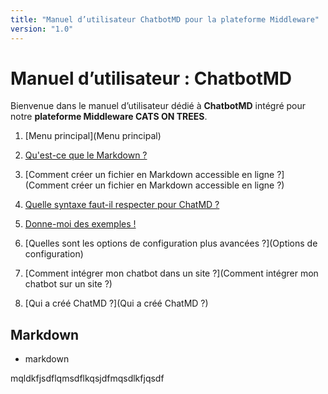 ```yaml
---
title: "Manuel d’utilisateur ChatbotMD pour la plateforme Middleware"
version: "1.0"
---
```


# Manuel d’utilisateur : ChatbotMD

Bienvenue dans le manuel d’utilisateur dédié à **ChatbotMD** intégré pour notre **plateforme Middleware CATS ON TREES**.  

1. [Menu principal](Menu principal)


1. [Qu'est-ce que le Markdown ?](Markdown)
2. [Comment créer un fichier en Markdown accessible en ligne ?](Comment créer un fichier en Markdown accessible en ligne ?)
3. [Quelle syntaxe faut-il respecter pour ChatMD ?](Syntaxe)
4. [Donne-moi des exemples !](Exemples)
5. [Quelles sont les options de configuration plus avancées ?](Options de configuration)
6. [Comment intégrer mon chatbot dans un site ?](Comment intégrer mon chatbot sur un site ?)
7. [Qui a créé ChatMD ?](Qui a créé ChatMD ?)



## Markdown
- markdown

mqldkfjsdflqmsdflkqsjdfmqsdlkfjqsdf
